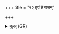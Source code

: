 +++
title = "१२ इयं ते राजन्"

+++
<details><summary>मूलम् (GR)</summary>

इयं ते राजन् वरुण  
जामिका कृणुते हविः ।  
तस्यै पतिं न्य् आ वह  
सुभद्रं प्रतिकाम्यम् ॥
</details>
